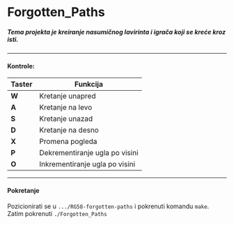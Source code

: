 # Forgotten_Paths

##### Tema projekta je kreiranje nasumičnog lavirinta i igrača koji se kreće kroz isti.
<hr>

#### Kontrole:

| Taster      | Funkcija |
| ----------- | ----------- |
| **W**       | Kretanje unapred       |
| **A**   | Kretanje na levo        |
| **S**   | Kretanje unazad        |
| **D**   | Kretanje na desno      |
| **X**   | Promena pogleda        |
| **P**   | Dekrementiranje ugla po visini        |
| **O**   | Inkrementiranje ugla po visini        |

<hr>

#### Pokretanje
Pozicionirati se u ```.../RG58-forgotten-paths``` i pokrenuti komandu ```make```. Zatim pokrenuti ```./Forgotten_Paths```